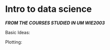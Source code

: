 # Intro to data science
***FROM THE COURSES STUDIED IN UM WIE2003***

Basic Ideas: <a href="https://rpubs.com/ZHANGXIAO/613675"></a>



Plotting: <a href="https://rpubs.com/ZHANGXIAO/625462"></a>


